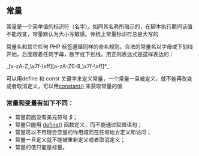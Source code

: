 ## 常量

常量是一个简单值的标识符（名字）。如同其名称所暗示的，在脚本执行期间该值不能改变，常量默认为大小写敏感。传统上常量标识符总是大写的

常量名和其它任何 PHP 标签遵循同样的命名规则。合法的常量名以字母或下划线开始，后面跟着任何字母，数字或下划线。用正则表达式是这样表达的：

_\[a-zA-Z\_\x7f-\xff\]\[a-zA-Z0-9\_\x7f-\xff\]\*\_

可以用define 和 const 关键字来定义常量，一个常量一旦被定义，就不能再改变或者取消定义，可以用[constant\(\)](http://php.net/manual/zh/function.constant.php) 来获取常量的值

### 常量和变量有如下不同：

* 常量前面没有美元符号 _$_；
* 常量只能用 [define\(\)](http://php.net/manual/zh/function.define.php) 函数定义，而不能通过赋值语句；
* 常量可以不用理会变量的作用域而在任何地方定义和访问；
* 常量一旦定义就不能被重新定义或者取消定义；
* 常量的值只能是标量。



